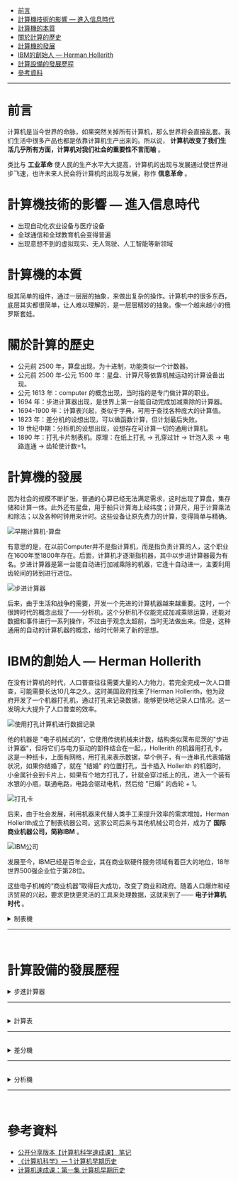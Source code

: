* [前言](#前言)
* [計算機技術的影響 — 進入信息時代](#計算機技術的影響進入信息時代)
* [計算機的本質](#計算機的本質)
* [關於計算的歷史](#關於計算的歷史)
* [計算機的發展](#計算機的發展)
* [IBM的創始人 — Herman Hollerith](#IBM的創始人HermanHollerith)
* [計算設備的發展歷程](#計算設備的發展歷程)
* [參考資料](#參考資料)

---

# 前言

计算机是当今世界的命脉，如果突然关掉所有计算机，那么世界将会直接乱套。我们生活中很多产品也都是依靠计算机生产出来的。所以说， **计算机改变了我们生活几乎所有方面，计算机对我们社会的重要性不言而喻** 。

类比与 **工业革命** 使人民的生产水平大大提高，计算机的出现与发展通过使世界进步飞速，也许未来人民会将计算机的出现与发展，称作 **信息革命** 。

# 計算機技術的影響&nbsp;—&nbsp;進入信息時代

- 出现自动化农业设备与医疗设备
- 全球通信和全球教育机会变得普遍
- 出现意想不到的虚拟现实、无人驾驶、人工智能等新领域

# 計算機的本質

极其简单的组件，通过一层层的抽象，来做出复杂的操作。计算机中的很多东西，底层其实都很简单，让人难以理解的，是一层层精妙的抽象。像一个越来越小的俄罗斯套娃。

# 關於計算的歷史

- 公元前 2500 年，算盘出现，为十进制，功能类似一个计数器。
- 公元前 2500 年-公元 1500 年：星盘、计算尺等依靠机械运动的计算设备出现。
- 公元 1613 年：computer 的概念出现，当时指的是专门做计算的职业。
- 1694 年：步进计算器出现，是世界上第一台能自动完成加减乘除的计算器。
- 1694-1900 年：计算表兴起，类似于字典，可用于查找各种庞大的计算值。
- 1823 年：差分机的设想出现，可以做函数计算，但计划最后失败。
- 19 世纪中期：分析机的设想出现，设想存在可计算一切的通用计算机。
- 1890 年：打孔卡片制表机。原理：在纸上打孔 → 孔穿过针 → 针泡入汞 → 电路连通 → 齿轮使计数+1。

# 計算機的發展

因为社会的规模不断扩张，普通的心算已经无法满足需求，这时出现了算盘，集存储和计算一体。此外还有星盘，用于船只计算海上经纬度；计算尺，用于计算乘法和除法；以及各种时钟用来计时。这些设备让原先费力的计算，变得简单与精确。

![早期计算机-算盘](./images/算盤.png "早期计算机-算盘")

有意思的是，在以前Computer并不是指计算机，而是指负责计算的人，这个职业在1600年至1800年存在。后面，计算机才逐渐指机器，其中以步进计算器最为有名。步进计算器是第一台能自动进行加减乘除的机器，它逢十自动进一，主要利用齿轮间的转到进行进位。

![步进计算器](./images/步進計算器.png "步进计算器")

后来，由于生活和战争的需要，开发一个先进的计算机器越来越重要。这时，一个很跨时代的概念出现了——分析机，这个分析机不仅能完成加减乘除运算，还能对数据和事件进行一系列操作，不过由于观念太超前，当时无法做出来。但是，这种通用的自动的计算机器的概念，给时代带来了新的思想。

# IBM的創始人&nbsp;—&nbsp;Herman&nbsp;Hollerith

在没有计算机的时代，人口普查往往需要大量的人力物力，若完全完成一次人口普查，可能需要长达10几年之久。这时美国政府找来了Herman Hollerith，他为政府开发了一个机器打孔机，通过打孔来记录数据，能够更快地记录人口情况。这一发明大大提升了人口普查的效率。

![使用打孔计算机进行数据记录](./images/使用打孔计算机进行数据记录.png "使用打孔计算机进行数据记录")

他的机器是 "电子机械式的”，它使用传统机械来计数，结构类似莱布尼茨的"步进计算器"，但将它们与电力驱动的部件结合在一起，，Hollerith 的机器用打孔卡，这是一种纸卡，上面有网格，用打孔来表示数据，举个例子，有一连串孔代表婚姻状况，如果你结婚了，就在 "结婚" 的位置打孔，当卡插入 Hollerith 的机器时，小金属针会到卡片上，如果有个地方打孔了，针就会穿过纸上的孔，进入一个装有水银的小瓶，联通电路，电路会驱动电机，然后给 "已婚" 的齿轮 + 1。

![打孔卡](./images/打孔卡.png "打孔卡")

后来，由于社会发展，利用机器来代替人类手工来提升效率的需求增加，Herman Hollerith成立了制表机器公司。这家公司后来与其他机械公司合并，成为了 **国际商业机器公司，简称IBM** 。

![IBM公司](./images/IBM公司.png "IBM公司")

发展至今，IBM已经是百年企业，其在商业软硬件服务领域有着巨大的地位，18年世界500强企业位于第28位。

这些电子机械的“商业机器”取得巨大成功，改变了商业和政府。随着人口爆炸和经济贸易的兴起，要求更快更灵活的工具来处理数据，这就来到了—— **电子计算机时代** 。

<details>
  <summary>
    制表機
  </summary>

  - 制表机的工作是围绕穿孔卡片展开的：操作员先使用穿孔机制作穿孔卡片，再使用读卡装置识别卡片上的信息，机器自动完成统计并在示数表盘上实时显示结果，最后，将卡片投入分类箱的某一格中，进行分类存放，以供下次统计使用。

  - ![制表機](./images/制表機.png "制表機")
</details>

---
<br>

# 計算設備的發展歷程

<details>
  <summary>
    步進計算器
  </summary>

  - 1694年，德国博学家，Gottfried Leibniz 建造。这个机器有点像汽车里的里程表，不断累加里程数，是第一台能做 **加减乘除** 全部四种运算的机器，它的设计非常成功，以至于沿用了 3 个世纪。
  
  - "步进计算器"有点像汽车里的里程表，不断累加里程数，它有一连串可以转动的齿轮，每个齿轮有十个齿，代表数字 0 到 9，每当一个齿轮转过 9，它会转回 0，同时让旁边的齿轮前进 1 个齿，就像算盘超过 10 一样。做减法时，机器会反向运作，利用一些巧妙的机械结构，步进计算器也能做乘法和除法，乘法和除法实际上只是多个加法和减法，举例，17 除以 5，我们只要减5，减5，再减 5，直到不能再减 5，就知道了 $17=5*3+2$ 。

  - ![步進計算器2](./images/步進計算器2.png "步進計算器2")
  
  - ![步進計算器3](./images/步進計算器3.png "步進計算器3")
 
  - ![步進計算器4](./images/步進計算器4.png "步進計算器4")
  
  - ![步進計算器5](./images/步進計算器5.png "步進計算器5")
</details>

---
<br>

<details>
  <summary>
    計算表
  </summary>

  - 不幸的是，即使有机械计算器，大多数实际问题都需要经过多步计算才能得出答案，算一个结果可能要几小时甚至几天，而且这些手工制作的机器非常昂贵，大部分人买不起，所以在 20 世纪以前，大部分人会用预先算好的计算表，这些计算表由之前说的 **人力计算器** 编撰。

  - ![計算表](./images/計算表.png "計算表")

  - 如果你想知道 867,5309 的平方根，与其花一整天来手摇 "步进计算器”，你可以花一分钟在表里找答案，速度和准确性在战场上尤为重要，因此军队很早就开始用计算解决复杂问题，如何精确瞄准炮弹是一个很难的问题，19 世纪，这些炮弹的射程可以达到 1 公里以上。因为风力，温度，大气压力会不断变化，想打中船一样大的物体也非常困难，于是出现了射程表，炮手可以查环境条件和射击距，然后这张表会告诉他们，角度要设成多少，这些射程表很管用，二战中被广泛应用。问题是如果改了大炮或炮弹的设计，就要算一张新表，这样很耗时而且会出错。

  - ![射程表](./images/射程表.png "射程表")
</details>

---
<br>

<details>
  <summary>
    差分機
  </summary>

  - Charles Babbage 在 1822 年写了一篇论文，向皇家天文学会指出了这个问题，标题叫： "机械在天文与计算表中的应用”，Charles Babbage 提出了一种新型机械装置叫 "差分机”，一个更复杂的机器，能近似多项式，多项式描述了几个变量之间的关系，比如射程和大气压力，多项式也可以用于近似对数和三角函数，这些函数手算相当麻烦，Charles Babbage 在 1823 年开始建造差分机，并在接下来二十年，试图制造和组装 25,000 个零件，总重接近 15 吨，不幸的是，该项目最终放弃了。

  - ![差分機示意圖1](./images/差分機示意圖1.png "差分機示意圖1")

  - 但在 1991 年，历史学家根据 Charles Babbage 的草稿做了一个差分机，而且它还管用！

  - ![差分機示意圖2](./images/差分機示意圖2.png "差分機示意圖2")
</details>

---
<br>

<details>
  <summary>
    分析機
  </summary>

  - 在差分机的建造期间，Charles Babbage 构想了一个更复杂的机器 - 分析机，不像差分机、步进计算器、以前的其他计算设备，分析机是 "通用计算机”，它可以做很多事情，不只是一种特定运算，甚至可以给它数据，然后按顺序执行一系列操作，它有内存，甚至還有一台很原始的打印机。
  
  - 就像差分机，这台机器太超前了，所以没有建成，然而，这种 "自动计算机" 的概念  ⇒  计算机可以自动完成一系列操作，是个跨时代的概念，预示着计算机程序的诞生，英国数学家 Ada Lovelace 给分析机写了假想的程序，她说："未来会诞生一门全新的，强大的，专为分析所用的语言”，因此 Ada 被认为是世上第一位程序员。分析机激励了第一代计算机科学家，这些计算机科学家把很多 Charles Babbage 的点子融入到他们的机器，所以 Charles Babbage 经常被认为是 **计算之父** 。

  - ![分析機示意圖](./images/分析機示意圖.png "分析機示意圖")
</details>

---
<br>

# 參考資料
  - [公开分享版本【计算机科学速成课】 笔记](https://shimo.im/docs/PJAUY30F1uYksv0h/read "公开分享版本【计算机科学速成课】 笔记")
  - [《计算机科学》— 1 计算机早期历史](https://zhuanlan.zhihu.com/p/396286080 "《计算机科学》— 1 计算机早期历史")
  - [计算机速成课：第一集 计算机早期历史 ](https://www.cnblogs.com/zxxsteven/p/14827664.html "计算机速成课：第一集 计算机早期历史 ")